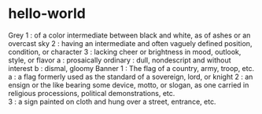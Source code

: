 # hello-world
Grey
1 : of a color intermediate between black and white, as of ashes or an overcast sky
2 : having an intermediate and often vaguely defined position, condition, or character
3 : lacking cheer or brightness in mood, outlook, style, or flavor
  a : prosaically ordinary : dull, nondescript and without interest
  b : dismal, gloomy
Banner
1 : The flag of a country, army, troop, etc.
  a : a flag formerly used as the standard of a sovereign, lord, or knight
2 : an ensign or the like bearing some device, motto, or slogan, as one carried in religious processions, political demonstrations, etc.  
3 : a sign painted on cloth and hung over a street, entrance, etc.
